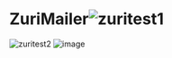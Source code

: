 # ZuriMailer![zuritest1](https://user-images.githubusercontent.com/103938859/179636595-9a231353-3cd3-4f39-8246-9deedef034ed.png)
![zuritest2](https://user-images.githubusercontent.com/103938859/179636603-38bc7450-8bbd-44ee-a751-69a5dd7834af.png)
![image](https://user-images.githubusercontent.com/103938859/179636741-59f93668-3c8c-4ea0-896f-f4e73dc544c5.png)

